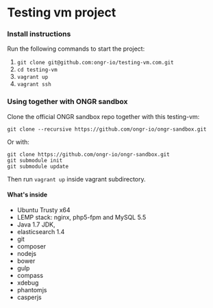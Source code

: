# Testing vm project

### Install instructions

Run the following commands to start the project:

1. `git clone git@github.com:ongr-io/testing-vm.com.git`
2. `cd testing-vm`
3. `vagrant up`
4. `vagrant ssh`


### Using together with ONGR sandbox

Clone the official ONGR sandbox repo together with this testing-vm:

````
git clone --recursive https://github.com/ongr-io/ongr-sandbox.git
````
Or with:
````
git clone https://github.com/ongr-io/ongr-sandbox.git
git submodule init
git submodule update
````
Then run `vagrant up` inside vagrant subdirectory.

#### What's inside

* Ubuntu Trusty x64
* LEMP stack: nginx, php5-fpm and MySQL 5.5
* Java 1.7 JDK,
* elasticsearch 1.4
* git
* composer
* nodejs
* bower
* gulp
* compass
* xdebug
* phantomjs
* casperjs
